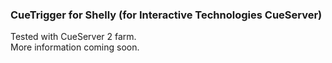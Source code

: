 ### CueTrigger for Shelly (for Interactive Technologies CueServer) ###

Tested with CueServer 2 farm.  
More information coming soon.
